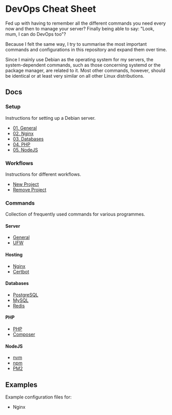 # DevOps Cheat Sheet

Fed up with having to remember all the different commands you need every now and then to manage your server? Finally being able to say: "Look, mum, I can do DevOps too"?

Because I felt the same way, I try to summarise the most important commands and configurations in this repository and expand them over time.

Since I mainly use Debian as the operating system for my servers, the system-dependent commands, such as those concerning systemd or the package manager, are related to it. Most other commands, however, should be identical or at least very similar on all other Linux distributions.

## Docs

### Setup

Instructions for setting up a Debian server.

- [01. General](./docs/setup/01-general.md)
- [02. Nginx](./docs/setup/02-nginx.md)
- [03. Databases](./docs/setup/03-database.md)
- [04. PHP](./docs/setup/04-php.md)
- [05. NodeJS](./docs/setup/05-nodejs.md)

### Workflows

Instructions for different workflows.

- [New Project](./docs/workflows/new-project.md)
- [Remove Project](./docs/workflows/remove-project.md)

### Commands

Collection of frequently used commands for various programmes.

#### Server

- [General](./docs/commands/general.md)
- [UFW](./docs/commands/ufw.md)

#### Hosting

- [Nginx](./docs/commands/nginx.md)
- [Certbot](./docs/commands/certbot.md)

#### Databases

- [PostgreSQL](./docs/commands/postgresql.md)
- [MySQL](./docs/commands/mysql.md)
- [Redis](./docs/commands/redis.md)

#### PHP

- [PHP](./docs/commands/php.md)
- [Composer](./docs/commands/composer.md)

#### NodeJS

- [nvm](./docs/commands/nvm.md)
- [npm](./docs/commands/npm.md)
- [PM2](./docs/commands/pm2.md)

## Examples

Example configuration files for:

- Nginx
